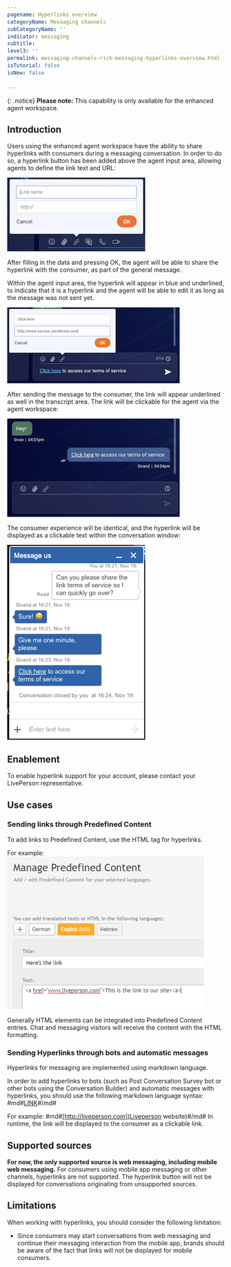 ```yaml
---
pagename: Hyperlinks overview
categoryName: Messaging channels
subCategoryName: ''
indicator: messaging
subtitle: 
level3: ''
permalink: messaging-channels-rich-messaging-hyperlinks-overview.html
isTutorial: false
isNew: false

---
```


{: .notice} 
**Please note:** This capability is only available for the enhanced agent workspace. 

## Introduction

Users using the enhanced agent workspace have the ability to share hyperlinks with consumers during a messaging conversation. In order to do so, a hyperlink button has been added above the agent input area, allowing agents to define the link text and URL:

![](img/hyperlinks-overview-1.png)

After filling in the data and pressing OK, the agent will be able to share the hyperlink with the consumer, as part of the general message.

Within the agent input area, the hyperlink will appear in blue and underlined, to indicate that it is a hyperlink and the agent will be able to edit it as long as the message was not sent yet. 

![](img/hyperlinks-overview-2.png)

After sending the message to the consumer, the link will appear underlined as well in the transcript area. The link will be clickable for the agent via the agent workspace:

![](img/hyperlinks-overview-3.png)

The consumer experience will be identical, and the hyperlink will be displayed as a clickable text within the conversation window:

![](img/hyperlinks-overview-4.png)

## Enablement 

To enable hyperlink support for your account, please contact your LivePerson representative.

## Use cases 

### Sending links through Predefined Content 

To add links to Predefined Content, use the HTML tag for hyperlinks. 

For example: 
![](img/hyperlinks-overview-5.png)

Generally HTML elements can be integrated into Predefined Content entries. Chat and messaging visitors will receive the content with the HTML formatting.

### Sending Hyperlinks through bots and automatic messages

Hyperlinks for messaging are implemented using markdown language.

In order to add hyperlinks to bots (such as Post Conversation Survey bot or other bots using  the Conversation Builder) and automatic messages with hyperlinks, you should use the following markdown language syntax: #md#[LINK](LINK_TEXT)#/md#

For example:
#md#[http://liveperson.com](Liveperson website)#/md#
In runtime, the link will be displayed to the consumer as a clickable link. 

## Supported sources

**For now, the only supported source is web messaging, including mobile web messaging.** For consumers using mobile app messaging or other channels, hyperlinks are not supported. The hyperlink button will not be displayed for conversations originating from unsupported sources.

## Limitations

When working with hyperlinks, you should consider the following limitation: 
* Since consumers may start conversations from web messaging and continue their messaging interaction from the mobile app, brands should be aware of the fact that links will not be displayed for mobile consumers. 
